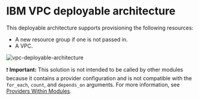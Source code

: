 # IBM VPC deployable architecture

This deployable architecture supports provisioning the following resources:

- A new resource group if one is not passed in.
- A VPC.


![vpc-deployable-architecture](../../reference-architecture/vpc-quickstart-da.svg)

:exclamation: **Important:** This solution is not intended to be called by other modules because it contains a provider configuration and is not compatible with the `for_each`, `count`, and `depends_on` arguments. For more information, see [Providers Within Modules](https://developer.hashicorp.com/terraform/language/modules/develop/providers).
